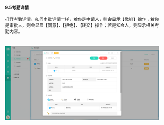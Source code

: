 #### 9.5考勤详情

打开考勤详情，如同审批详情一样，若你是申请人，则会显示【撤销】操作；若你是审批人，则会显示【同意】、【拒绝】、【转交】操作；若是知会人，则显示相关考勤内容。

# ![](/assets/9.5考勤详情.png)
